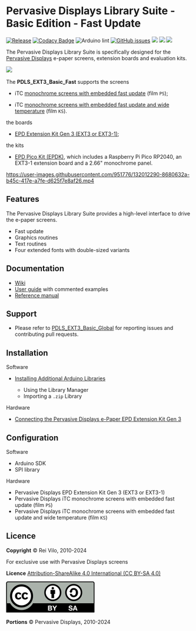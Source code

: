 # Pervasive Displays Library Suite - Basic Edition - Fast Update

[![Release](https://img.shields.io/github/v/release/rei-vilo/PDLS_EXT3_Basic_Fast)](https://github.com/rei-vilo/PDLS_EXT3_Basic_Global/releases) [![Codacy Badge](https://app.codacy.com/project/badge/Grade/77ecc9fa99834e299505f5f2a7c83e53)](https://app.codacy.com/gh/rei-vilo/PDLS_EXT3_Basic_Fast/dashboard?utm_source=github.com&amp;utm_medium=referral&amp;utm_content=rei-vilo/PDLS_EXT3_Basic_Global&amp;utm_campaign=Badge_Grade) ![Arduino lint](https://github.com/rei-vilo/PDLS_EXT3_Basic_Fast/actions/workflows/main.yml/badge.svg) [![GitHub issues](https://img.shields.io/github/issues/rei-vilo/PDLS_EXT3_Basic_Global)](https://github.com/rei-vilo/PDLS_EXT3_Basic_Global/issues)
[![](https://img.shields.io/badge/-Wiki-orange)](https://docs.pervasivedisplays.com/) [![](https://img.shields.io/badge/-User_Guide-orange)](https://pdls.pervasivedisplays.com/userguide/index.html) [![](https://img.shields.io/badge/-Reference_manual-orange)](
https://rei-vilo.github.io/PDLS_EXT3_Basic_Documentation/html/index.html)

The Pervasive Displays Library Suite is specifically designed for the [Pervasive Displays](https://www.pervasivedisplays.com) e-paper screens, extension boards and evaluation kits.

![](https://pdls.pervasivedisplays.com/userguide/img/Logo_PDI_text_320.png)

The **PDLS_EXT3_Basic_Fast** supports the screens

+ iTC [monochrome screens with embedded fast update](https://www.pervasivedisplays.com/products/?_sft_etc_itc=pu) (film `PS`);
* iTC [monochrome screens with embedded fast update and wide temperature](https://www.pervasivedisplays.com/products/?_sft_etc_itc=pu&_sft_temperature_range=m15c-to-p60c)  (film `KS`). 

the boards

+ [EPD Extension Kit Gen 3 (EXT3 or EXT3-1)](https://www.pervasivedisplays.com/product/epd-extension-kit-gen-3-EXT3/); 

the kits

+ [EPD Pico Kit (EPDK)](https://www.pervasivedisplays.com/product/epd-pico-kit-epdk/), which includes a Raspberry Pi Pico RP2040, an EXT3-1 extension board and a 2.66" monochrome panel.

https://user-images.githubusercontent.com/951776/132012290-8680632a-b45c-417e-a7fe-d625f7e8af26.mp4

## Features

The Pervasive Displays Library Suite provides a high-level interface to drive the e-paper screens.

+ Fast update
+ Graphics routines
+ Text routines
+ Four extended fonts with double-sized variants

## Documentation

+ [Wiki](https://docs.pervasivedisplays.com/) 
+ [User guide](https://pdls.pervasivedisplays.com/userguide/index.html) with commented examples
+ [Reference manual](https://rei-vilo.github.io/PDLS_EXT3_Basic_Documentation/index.html) 

## Support

+ Please refer to [PDLS_EXT3_Basic_Global](https://github.com/rei-vilo/PDLS_EXT3_Basic_Global/issues) for reporting issues and contributing pull requests.

## Installation

Software

+ [Installing Additional Arduino Libraries](https://www.arduino.cc/en/guide/libraries)

    + Using the Library Manager
    + Importing a `.zip` Library

Hardware

* [Connecting the Pervasive Displays e-Paper EPD Extension Kit Gen 3](https://embeddedcomputing.weebly.com/connecting-the-e-paper-epd-extension-kit-gen-3.html)

## Configuration

Software

* Arduino SDK
* SPI library

Hardware

* Pervasive Displays EPD Extension Kit Gen 3 (EXT3 or EXT3-1)
* Pervasive Displays iTC monochrome screens with embedded fast update (film `PS`)
* Pervasive Displays iTC monochrome screens with embedded fast update and wide temperature (film `KS`)

## Licence

**Copyright** &copy; Rei Vilo, 2010-2024

For exclusive use with Pervasive Displays screens

**Licence** [Attribution-ShareAlike 4.0 International (CC BY-SA 4.0)](./LICENCE.md)

![](img/by-sa.svg)

**Portions** &copy; Pervasive Displays, 2010-2024
